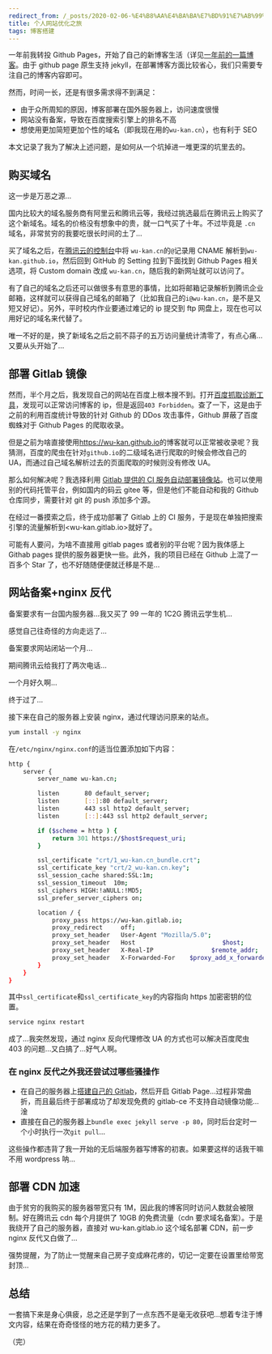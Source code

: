 ```yaml
---
redirect_from: /_posts/2020-02-06-%E4%B8%AA%E4%BA%BA%E7%BD%91%E7%AB%99%E4%BC%98%E5%8C%96%E4%B9%8B%E6%97%85/
title: 个人网站优化之旅
tags: 博客搭建
---
```


一年前我转投 Github Pages，开始了自己的新博客生活（详见[一年前的一篇博客](https://wu-kan.cn/_posts/2019-01-18-%E5%9F%BA%E4%BA%8EJekyll%E6%90%AD%E5%BB%BA%E4%B8%AA%E4%BA%BA%E5%8D%9A%E5%AE%A2/)。由于 github page 原生支持 jekyll，在部署博客方面比较省心，我们只需要专注自己的博客内容即可。

然而，时间一长，还是有很多需求得不到满足：

- 由于众所周知的原因，博客部署在国外服务器上，访问速度很慢
- 网站没有备案，导致在百度搜索引擎上的排名不高
- 想使用更加简短更加个性的域名（即我现在用的`wu-kan.cn`），也有利于 SEO

本文记录了我为了解决上述问题，是如何从一个坑掉进一堆更深的坑里去的。

## 购买域名

这一步是万恶之源…

国内比较大的域名服务商有阿里云和腾讯云等，我经过挑选最后在腾讯云上购买了这个新域名。域名的价格没有想象中的贵，就一口气买了十年。不过毕竟是 `.cn` 域名，非常贫穷的我要吃很长时间的土了…

买了域名之后，在[腾讯云的控制台](https://console.cloud.tencent.com/cns)中将 `wu-kan.cn`的`@`记录用 CNAME 解析到`wu-kan.github.io`，然后回到 GitHub 的 Setting 拉到下面找到 Github Pages 相关选项，将 Custom domain 改成 `wu-kan.cn`，随后我的新网址就可以访问了。

有了自己的域名之后还可以做很多有意思的事情，比如将邮箱记录解析到腾讯企业邮箱，这样就可以获得自己域名的邮箱了（比如我自己的`i@wu-kan.cn`，是不是又短又好记）。另外，平时校内作业要通过难记的 ip 提交到 ftp 网盘上，现在也可以用好记的域名来代替了。

唯一不好的是，换了新域名之后之前不蒜子的五万访问量统计清零了，有点心痛…又要从头开始了…

## 部署 Gitlab 镜像

然而，半个月之后，我发现自己的网站在百度上根本搜不到。打开[百度抓取诊断工具](https://ziyuan.baidu.com/crawltools/)，发现可以正常访问博客的 ip，但是返回`403 Forbidden`。查了一下，这是由于之前的利用百度统计导致的针对 Github 的 DDos 攻击事件，Github 屏蔽了百度蜘蛛对于 Github Pages 的爬取收录。

但是之前为啥直接使用<https://wu-kan.github.io>的博客就可以正常被收录呢？我猜测，百度的爬虫在针对`github.io`的二级域名进行爬取的时候会修改自己的 UA，而通过自己域名解析过去的页面爬取的时候则没有修改 UA。

那么如何解决呢？我选择利用 [Gitlab 提供的 CI 服务自动部署镜像站](https://gitlab.com/wu-kan/wu-kan.github.io)。也可以使用别的代码托管平台，例如国内的码云 gitee 等，但是他们不能自动和我的 Github 仓库同步，需要针对 git 的 push 添加多个源。

在经过一番摸索之后，终于成功部署了 Gitlab 上的 CI 服务，于是现在单独把搜索引擎的流量解析到<wu-kan.gitlab.io>就好了。

可能有人要问，为啥不直接用 gitlab pages 或者别的平台呢？因为我体感上 Githab pages 提供的服务器更快一些。此外，我的项目已经在 Github 上混了一百多个 Star 了，也不好随随便便就迁移是不是…

## 网站备案+nginx 反代

备案要求有一台国内服务器…我又买了 99 一年的 1C2G 腾讯云学生机…

感觉自己往奇怪的方向走远了…

备案要求网站闭站一个月…

期间腾讯云给我打了两次电话…

一个月好久啊…

终于过了…

接下来在自己的服务器上安装 nginx，通过代理访问原来的站点。

```bash
yum install -y nginx
```

在`/etc/nginx/nginx.conf`的适当位置添加如下内容：

```bash
http {
    server {
        server_name wu-kan.cn;

        listen       80 default_server;
        listen       [::]:80 default_server;
        listen       443 ssl http2 default_server;
        listen       [::]:443 ssl http2 default_server;

        if ($scheme = http ) {
            return 301 https://$host$request_uri;
        }

        ssl_certificate "crt/1_wu-kan.cn_bundle.crt";
        ssl_certificate_key "crt/2_wu-kan.cn.key";
        ssl_session_cache shared:SSL:1m;
        ssl_session_timeout  10m;
        ssl_ciphers HIGH:!aNULL:!MD5;
        ssl_prefer_server_ciphers on;

        location / {
            proxy_pass https://wu-kan.gitlab.io;
            proxy_redirect     off;
            proxy_set_header   User-Agent "Mozilla/5.0";
            proxy_set_header   Host                        $host;
            proxy_set_header   X-Real-IP                $remote_addr;
            proxy_set_header   X-Forwarded-For    $proxy_add_x_forwarded_for;
        }
    }
}
```

其中`ssl_certificate`和`ssl_certificate_key`的内容指向 https 加密密钥的位置。

```bash
service nginx restart
```

成了…我突然发现，通过 nginx 反向代理修改 UA 的方式也可以解决百度爬虫 403 的问题…又白搞了…好气人啊。

### 在 nginx 反代之外我还尝试过哪些骚操作

- 在自己的服务器上[搭建自己的 Gitlab](https://wu-kan.cn/_posts/2020-03-26-%E6%90%AD%E5%BB%BA%E8%87%AA%E5%B7%B1%E7%9A%84GitLab/)，然后开启 Gitlab Page…过程非常曲折，而且最后终于部署成功了却发现免费的 gitlab-ce 不支持自动镜像功能…淦
- 直接在自己的服务器上`bundle exec jekyll serve -p 80`，同时后台定时一个小时执行一次`git pull`…

这些操作都违背了我一开始的无后端服务器写博客的初衷。如果要这样的话我干嘛不用 wordpress 呐…

## 部署 CDN 加速

由于贫穷的我购买的服务器带宽只有 1M，因此我的博客同时访问人数就会被限制。好在腾讯云 cdn 每个月提供了 10GB 的免费流量（cdn 要求域名备案）。于是我绕开了自己的服务器，直接对 wu-kan.gitlab.io 这个域名部署 CDN，前一步 nginx 反代又白做了…

强势提醒，为了防止一觉醒来自己房子变成麻花疼的，切记一定要在设置里给带宽封顶…

## 总结

一套搞下来是身心俱疲，总之还是学到了一点东西不是毫无收获吧…想着专注于博文内容，结果在奇奇怪怪的地方花的精力更多了。

（完）
